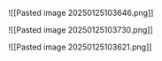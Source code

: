 
![[Pasted image 20250125103646.png]]

![[Pasted image 20250125103730.png]]

![[Pasted image 20250125103621.png]]
